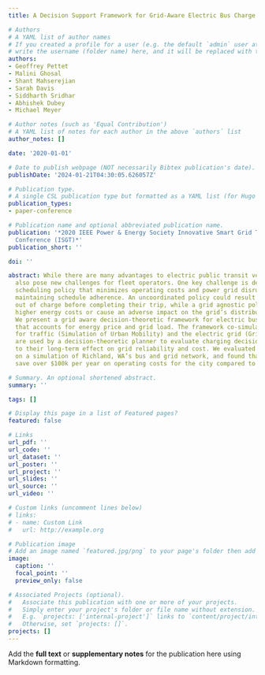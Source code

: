 ```yaml
---
title: A Decision Support Framework for Grid-Aware Electric Bus Charge Scheduling

# Authors
# A YAML list of author names
# If you created a profile for a user (e.g. the default `admin` user at `content/authors/admin/`), 
# write the username (folder name) here, and it will be replaced with their full name and linked to their profile.
authors:
- Geoffrey Pettet
- Malini Ghosal
- Shant Mahserejian
- Sarah Davis
- Siddharth Sridhar
- Abhishek Dubey
- Michael Meyer

# Author notes (such as 'Equal Contribution')
# A YAML list of notes for each author in the above `authors` list
author_notes: []

date: '2020-01-01'

# Date to publish webpage (NOT necessarily Bibtex publication's date).
publishDate: '2024-01-21T04:30:05.626057Z'

# Publication type.
# A single CSL publication type but formatted as a YAML list (for Hugo requirements).
publication_types:
- paper-conference

# Publication name and optional abbreviated publication name.
publication: '*2020 IEEE Power & Energy Society Innovative Smart Grid Technologies
  Conference (ISGT)*'
publication_short: ''

doi: ''

abstract: While there are many advantages to electric public transit vehicles, they
  also pose new challenges for fleet operators. One key challenge is defining a charge
  scheduling policy that minimizes operating costs and power grid disruptions while
  maintaining schedule adherence. An uncoordinated policy could result in buses running
  out of charge before completing their trip, while a grid agnostic policy might incur
  higher energy costs or cause an adverse impact on the grid’s distribution system.
  We present a grid aware decision-theoretic framework for electric bus charge scheduling
  that accounts for energy price and grid load. The framework co-simulates models
  for traffic (Simulation of Urban Mobility) and the electric grid (GridLAB-D), which
  are used by a decision-theoretic planner to evaluate charging decisions with regard
  to their long-term effect on grid reliability and cost. We evaluated the framework
  on a simulation of Richland, WA’s bus and grid network, and found that it could
  save over $100k per year on operating costs for the city compared to greedy methods.

# Summary. An optional shortened abstract.
summary: ''

tags: []

# Display this page in a list of Featured pages?
featured: false

# Links
url_pdf: ''
url_code: ''
url_dataset: ''
url_poster: ''
url_project: ''
url_slides: ''
url_source: ''
url_video: ''

# Custom links (uncomment lines below)
# links:
# - name: Custom Link
#   url: http://example.org

# Publication image
# Add an image named `featured.jpg/png` to your page's folder then add a caption below.
image:
  caption: ''
  focal_point: ''
  preview_only: false

# Associated Projects (optional).
#   Associate this publication with one or more of your projects.
#   Simply enter your project's folder or file name without extension.
#   E.g. `projects: ['internal-project']` links to `content/project/internal-project/index.md`.
#   Otherwise, set `projects: []`.
projects: []
---
```


Add the **full text** or **supplementary notes** for the publication here using Markdown formatting.

